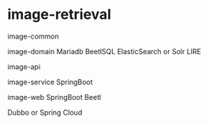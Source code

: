 # image-retrieval

image-common


image-domain
Mariadb
BeetlSQL
ElasticSearch or Solr
LIRE

image-api


image-service
SpringBoot


image-web
SpringBoot
Beetl


Dubbo or Spring Cloud